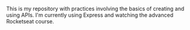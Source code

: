 This is my repository with practices involving the basics of creating and using APIs.
I'm currently using Express and watching the advanced Rocketseat course.
